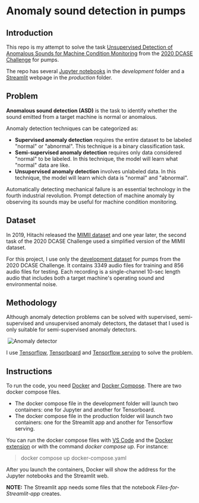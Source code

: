 # Anomaly sound detection in pumps

## Introduction

This repo is my attempt to solve the task [Unsupervised Detection of Anomalous Sounds for Machine Condition Monitoring](http://dcase.community/challenge2020/task-unsupervised-detection-of-anomalous-sounds) from the [2020 DCASE Challenge](http://dcase.community/challenge2020/) for pumps.

The repo has several [Jupyter notebooks](https://jupyter.org) in the *development* folder and a [Streamlit](https://streamlit.io) webpage in the *production* folder.

## Problem

**Anomalous sound detection (ASD)** is the task to identify whether the sound emitted from a target machine is normal or anomalous.

Anomaly detection techniques can be categorized as:

- **Supervised anomaly detection** requires the entire dataset to be labeled "normal" or "abnormal". This technique is a binary classification task.
- **Semi-supervised anomaly detection** requires only data considered "normal" to be labeled. In this technique, the model will learn what "normal" data are like.
- **Unsupervised anomaly detection** involves unlabeled data. In this technique, the model will learn which data is "normal" and "abnormal".

Automatically detecting mechanical failure is an essential technology in the fourth industrial revolution. Prompt detection of machine anomaly by observing its sounds may be useful for machine condition monitoring.

## Dataset

In 2019, Hitachi released the [MIMII dataset](https://zenodo.org/record/3384388) and one year later, the second task of the 2020 DCASE Challenge used a simplified version of the MIMII dataset.

For this project, I use only the [development dataset](https://zenodo.org/record/3678171) for pumps from the 2020 DCASE Challenge. It contains 3349 audio files for training and 856 audio files for testing. Each recording is a single-channel 10-sec length audio that includes both a target machine's operating sound and environmental noise.

## Methodology

Although anomaly detection problems can be solved with supervised, semi-supervised and unsupervised anomaly detectors, the dataset that I used is only suitable for semi-supervised anomaly detectors.

 ![Anomaly detector](http://d33wubrfki0l68.cloudfront.net/268bbc4666654d6e5ef28c449067626fbfee7488/2ad7c/images/tasks/challenge2020/task2_unsupervised_detection_of_anomalous_sounds_for_machine_condition_monitoring_01.png)

I use [Tensorflow](https://www.tensorflow.org), [Tensorboard](https://www.tensorflow.org/tensorboard/) and [Tensorflow serving](https://www.tensorflow.org/tfx/guide/serving) to solve the problem.

## Instructions

To run the code, you need [Docker](https://www.docker.com/products/docker-desktop) and [Docker Compose](https://docs.docker.com/compose/install/). There are two docker compose files.

- The docker compose file in the development folder will launch two containers: one for Jupyter and another for Tensorboard.
- The docker compose file in the production folder wiil launch two containers: one for the Streamlit app and another for Tensorflow serving.

You can run the docker compose files with [VS Code](https://code.visualstudio.com) and the [Docker extension](https://marketplace.visualstudio.com/items?itemName=ms-azuretools.vscode-docker) or with the command *docker compose up*. For instance:
> docker compose up docker-compose.yaml

After you launch the containers, Docker will show the address for the Jupyter notebooks and the Streamlit web.

**NOTE:** The Streamlit app needs some files that the notebook *Files-for-Streamlit-app* creates.
